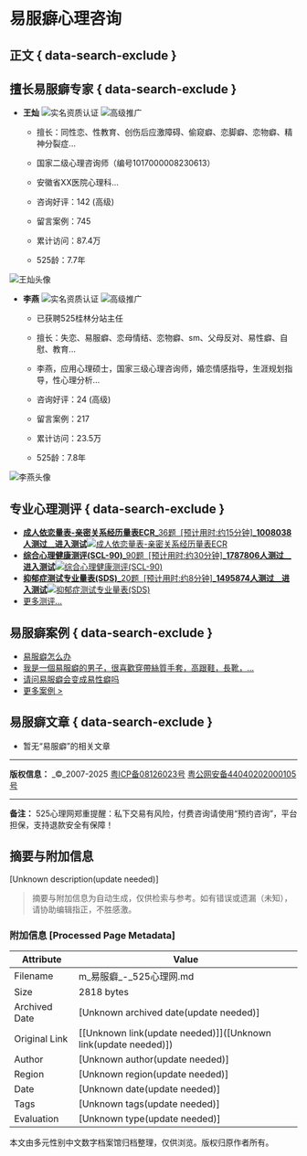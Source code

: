 # 易服癖心理咨询

## 正文 { data-search-exclude }


## 擅长易服癖专家 { data-search-exclude }

- **王灿** ![实名资质认证](/res/images/common/rz1.gif) ![高级推广](/res/images/common/icon4.gif)
  - 擅长：同性恋、性教育、创伤后应激障碍、偷窥癖、恋脚癖、恋物癖、精神分裂症...
  - 国家二级心理咨询师（编号1017000008230613）
  - 安徽省XX医院心理科...
  
  - 咨询好评：142 (高级)
  - 留言案例：745
  - 累计访问：87.4万
  - 525龄：7.7年

![王灿头像](https://img.psy525.cn/upload/avatar/20250108/4c931c24bb2a43cc92ca829e4cb97d65.jpg!200)

- **李燕** ![实名资质认证](/res/images/common/rz1.gif) ![高级推广](/res/images/common/icon4.gif)
  - 已获聘525桂林分站主任
  - 擅长：失恋、易服癖、恋母情结、恋物癖、sm、父母反对、易性癖、自慰、教育...
  - 李燕，应用心理硕士，国家三级心理咨询师，婚恋情感指导，生涯规划指导，性心理分析...

  - 咨询好评：24 (高级)
  - 留言案例：217
  - 累计访问：23.5万
  - 525龄：7.8年

![李燕头像](https://img.psy525.cn/upload/avatar/20190417/248e8a42cae64a788380f1fb99e3c4a2.jpg!200)

## 专业心理测评 { data-search-exclude }

- [**成人依恋量表-亲密关系经历量表ECR**_36题  \[预计用时:约15分钟\]___1008038人测过__进入测试__![成人依恋量表-亲密关系经历量表ECR](https://img.psy525.cn/upload/2017/12/19/e442497954374b658de9d9031b516368.jpg!120fixed)](/ceshi/84333.html)
- [**综合心理健康测评(SCL-90)**_90题  \[预计用时:约30分钟\]___1787806人测过__进入测试__![综合心理健康测评(SCL-90)](https://img.psy525.cn/upload/2023/08/21/10e694049d684b3fb573848607012679.jpg!120fixed)](/ceshi/84307.html)
- [**抑郁症测试专业量表(SDS)**_20题  \[预计用时:约8分钟\]___1495874人测过__进入测试__![抑郁症测试专业量表(SDS)](https://img.psy525.cn/upload/2022/12/14/4483095a20b74e51a6c7b65da0bed377.jpg!120fixed)](/ceshi/84290.html)
- [更多测评...](/ceshi/index.html)

## 易服癖案例 { data-search-exclude }

- [易服癖怎么办](/case/7087-2058332.html)
- [我是一個易服癖的男子，很喜歡穿帶絲質手套，高跟鞋，長靴，...](/case/9842-1035328.html)
- [请问易服癖会变成易性癖吗](/case/6471-3581942.html)
- [更多案例 >](/specialty/yifuzuo/case.html)

## 易服癖文章 { data-search-exclude }

- 暂无“易服癖”的相关文章

---

**版权信息：** _©_2007-2025 [粤ICP备08126023号](https://beian.miit.gov.cn) [粤公网安备44040202000105号](http://www.beian.gov.cn/portal/registerSystemInfo?recordcode=44040202000105) 

---

**备注：** 525心理网郑重提醒：私下交易有风险，付费咨询请使用“预约咨询”，平台担保，支持退款安全有保障！
<!-- tcd_original_link https://m.psy525.cn/specialty/yifuzuo.html -->


## 摘要与附加信息

<!-- tcd_abstract -->
[Unknown description(update needed)]
<!-- tcd_abstract_end -->

> 摘要与附加信息为自动生成，仅供检索与参考。如有错误或遗漏（未知），请协助编辑指正，不胜感激。

### 附加信息 [Processed Page Metadata]

| Attribute       | Value                                  |
|-----------------|----------------------------------------|
| Filename        | m_易服癖_-_525心理网.md                             |
| Size            | 2818 bytes                           |
| Archived Date   | [Unknown archived date(update needed)]                             |
| Original Link   | [[Unknown link(update needed)]]([Unknown link(update needed)])                       |
| Author          | [Unknown author(update needed)]                               |
| Region          | [Unknown region(update needed)]                               |
| Date            | [Unknown date(update needed)]                                 |
| Tags            | [Unknown tags(update needed)]                                 |
| Evaluation            | [Unknown type(update needed)]                                 |
<!-- tcd_table_end -->

本文由多元性别中文数字档案馆归档整理，仅供浏览。版权归原作者所有。
